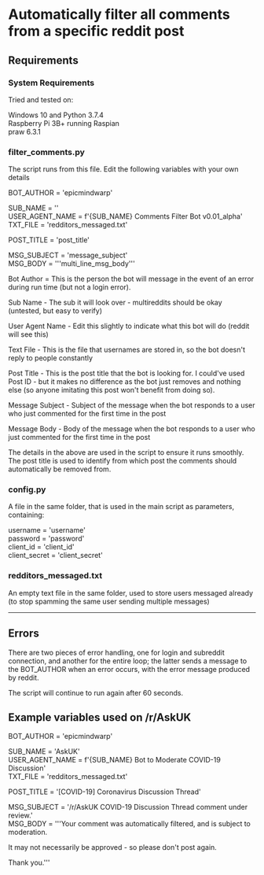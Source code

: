 # Automatically filter all comments from a specific reddit post

## Requirements

### System Requirements

Tried and tested on:

Windows 10 and Python 3.7.4    
Raspberry Pi 3B+ running Raspian     
praw 6.3.1


### filter_comments.py
The script runs from this file. Edit the following variables with your own details

BOT_AUTHOR      = 'epicmindwarp'

SUB_NAME        = ''    
USER_AGENT_NAME = f'{SUB_NAME} Comments Filter Bot v0.01_alpha'    
TXT_FILE        = 'redditors_messaged.txt'

POST_TITLE      = 'post_title'

MSG_SUBJECT     = 'message_subject'    
MSG_BODY        = '''multi_line_msg_body'''

Bot Author = This is the person the bot will message in the event of an error during run time (but not a login error).

Sub Name - The sub it will look over - multireddits should be okay (untested, but easy to verify)

User Agent Name - Edit this slightly to indicate what this bot will do (reddit will see this)

Text File - This is the file that usernames are stored in, so the bot doesn't reply to people constantly

Post Title - This is the post title that the bot is looking for. I could've used Post ID - but it makes no difference as the bot just removes and nothing else (so anyone imitating this post won't benefit from doing so).

Message Subject - Subject of the message when the bot responds to a user who just commented for the first time in the post

Message Body - Body of the message when the bot responds to a user who just commented for the first time in the post

The details in the above are used in the script to ensure it runs smoothly. The post title is used to identify from which post the comments should automatically be removed from.

### config.py
A file in the same folder, that is used in the main script as parameters, containing:

username = 'username'    
password = 'password'    
client_id = 'client_id'    
client_secret = 'client_secret'


### redditors_messaged.txt
An empty text file in the same folder, used to store users messaged already (to stop spamming the same user sending multiple messages)

___

## Errors

There are two pieces of error handling, one for login and subreddit connection, and another for the entire loop; the latter sends a message to the BOT_AUTHOR when an error occurs, with the error message produced by reddit.

The script will continue to run again after 60 seconds.

## Example variables used on /r/AskUK

BOT_AUTHOR      = 'epicmindwarp'

SUB_NAME        = 'AskUK'    
USER_AGENT_NAME = f'{SUB_NAME} Bot to Moderate COVID-19 Discussion'    
TXT_FILE        = 'redditors_messaged.txt'

POST_TITLE      = '[COVID-19] Coronavirus Discussion Thread'

MSG_SUBJECT     = '/r/AskUK COVID-19 Discussion Thread comment under review.'    
MSG_BODY        = '''Your comment was automatically filtered, and is subject to moderation.

It may not necessarily be approved - so please don't post again.

Thank you.'''
